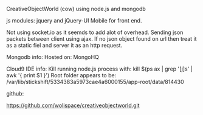 CreativeObjectWorld (cow) using node.js and mongodb

js modules:
jquery and jQuery-UI Mobile for front end.

Not using socket.io as it seemds to add alot of overhead.
Sending json packets between client using ajax.
If no json object found on url then treat it as a static fiel and server it as an http request.

Mongodb info:
Hosted on: MongoHQ


Cloud9 IDE info:
Kill running node.js process with: kill $(ps ax | grep '[j]s' | awk '{ print $1 }')
Root folder appears to be: /var/lib/stickshift/5334383a5973cae4a6000155/app-root/data/814430

github:

https://github.com/wolispace/creativeobjectworld.git

